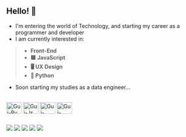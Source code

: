 ## Hello! 👋


- I'm entering the world of Technology, and starting my career as a programmer and developer
- I am currently interested in:
>  - **Front-End**
>  - **🟨 JavaScript**
>  - **🖥 UX Design**
>  - **🐍 Python**
- Soon starting my studies as a data engineer...

<div style="display: inline_block"><br>
  <img align="center" alt="Gui-Py" height="30" width="40" src="https://cdn.jsdelivr.net/gh/devicons/devicon/icons/python/python-original.svg">
  <img align="center" alt="Gui-Js" height="30" width="40" src="https://cdn.jsdelivr.net/gh/devicons/devicon/icons/javascript/javascript-plain.svg">
  <img align="center" alt="Gui-HTML" height="30" width="40" src="https://cdn.jsdelivr.net/gh/devicons/devicon/icons/html5/html5-plain.svg">
  <img align="center" alt="Gui-CSS" height="30" width="40" src="https://cdn.jsdelivr.net/gh/devicons/devicon/icons/css3/css3-plain.svg">
</div> 

##

<div> 
  <a href="https://www.youtube.com/channel/UCSmt238QLKfKzQfRsonKSow" target="_blank"><img src="https://img.shields.io/badge/YouTube-FF0000?style=for-the-badge&logo=youtube&logoColor=white" target="_blank"></a>
  <a href="https://www.instagram.com/guinzena/" target="_blank"><img src="https://img.shields.io/badge/-Instagram-%23E4405F?style=for-the-badge&logo=instagram&logoColor=white" target="_blank"></a>
 	<a href="https://www.twitch.tv/guinzena" target="_blank"><img src="https://img.shields.io/badge/Twitch-9146FF?style=for-the-badge&logo=twitch&logoColor=white" target="_blank"></a>
  <a href="https://www.linkedin.com/in/guilhermemirandarodrigues/" target="_blank"><img src="https://img.shields.io/badge/-LinkedIn-%230077B5?style=for-the-badge&logo=linkedin&logoColor=white" target="_blank"></a> 
 <a href = "https://steamcommunity.com/profiles/76561198206358432/"><img src="https://img.shields.io/badge/Steam-000000?style=for-the-badge&logo=steam&logoColor=white" target="_blank"></a>
  
</div>
